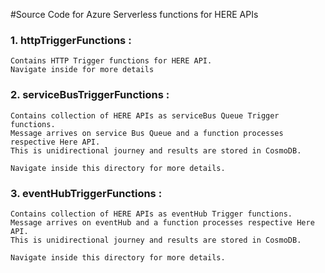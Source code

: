 #Source Code for Azure Serverless functions for  HERE APIs


### 1. httpTriggerFunctions :
	Contains HTTP Trigger functions for HERE API.
	Navigate inside for more details

### 2. serviceBusTriggerFunctions :
	Contains collection of HERE APIs as serviceBus Queue Trigger functions.
	Message arrives on service Bus Queue and a function processes respective Here API.		
	This is unidirectional journey and results are stored in CosmoDB.

	Navigate inside this directory for more details.

### 3. eventHubTriggerFunctions :
	Contains collection of HERE APIs as eventHub Trigger functions.
	Message arrives on eventHub and a function processes respective Here API.		
	This is unidirectional journey and results are stored in CosmoDB.

	Navigate inside this directory for more details.

	
